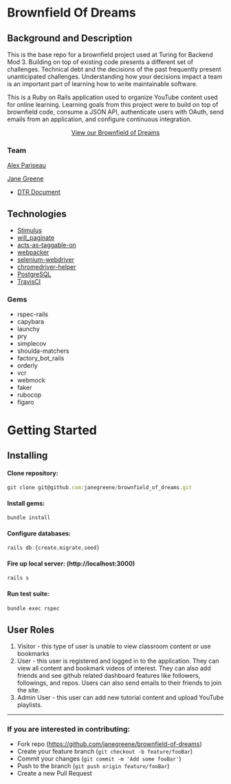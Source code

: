 # Brownfield Of Dreams

## Background and Description

This is the base repo for a brownfield project used at Turing for Backend Mod 3. Building on top of existing code presents a different set of challenges. Technical debt and the decisions of the past frequently present unanticipated challenges. Understanding how your decisions impact a team is an important part of learning how to write maintainable software.

This is a Ruby on Rails application used to organize YouTube content used for
online learning. Learning goals from this project were to build on top of brownfield code, consume a JSON API, authenticate users with OAuth, send emails from an application, and configure continuous integration.

<p align="center">
  <a href="https://secure-fjord-62840.herokuapp.com/">View our Brownfield of Dreams</a>
 </p>

### Team
<p>
<a href="https://github.com/arpariseau">Alex Pariseau</a>
</p>
<p>
<a href="https://github.com/janegreene">Jane Greene</a>
</p>

* [DTR Document](https://gist.github.com/janegreene/b1a60f606e61b24d9be6d5d7576c9396)

## Technologies
* [Stimulus](https://github.com/stimulusjs/stimulus)
* [will_paginate](https://github.com/mislav/will_paginate)
* [acts-as-taggable-on](https://github.com/mbleigh/acts-as-taggable-on)
* [webpacker](https://github.com/rails/webpacker)
* [selenium-webdriver](https://www.seleniumhq.org/docs/03_webdriver.jsp)
* [chromedriver-helper](http://chromedriver.chromium.org/)
* [PostgreSQL](https://www.postgresql.org/)
* [TravisCI](https://travis-ci.org/)

### Gems
- rspec-rails
- capybara
- launchy
- pry
- simplecov
- shoulda-matchers
- factory_bot_rails
- orderly
- vcr
- webmock
- faker
- rubocop
- figaro

# Getting Started

## Installing

#### Clone repository:
```javascript
git clone git@github.com:janegreene/brownfield_of_dreams.git
```
#### Install gems:
```javascript
bundle install
```
#### Configure databases:
```javascript
rails db:{create,migrate,seed}
```
#### Fire up local server: (http://localhost:3000)
```javascript
rails s
```
#### Run test suite:
```javascript
bundle exec rspec
```

## User Roles

1. Visitor - this type of user is unable to view classroom content or use bookmarks
2. User - this user is registered and logged in to the application. They can view all
content and bookmark videos of interest. They can also add friends and see github
related dashboard features like followers, followings, and repos. Users can also
send emails to their friends to join the site.
3. Admin User - this user can add new tutorial content and upload YouTube playlists.
---

 ### If you are interested in contributing:
- Fork repo (https://github.com/janegreene/brownfield-of-dreams)
- Create your feature branch (`git checkout -b feature/fooBar`)
- Commit your changes (`git commit -m 'Add some fooBar'`)
- Push to the branch (`git push origin feature/fooBar`)
- Create a new Pull Request
